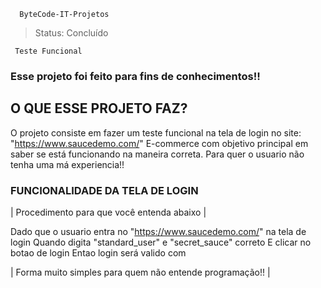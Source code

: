 
      ByteCode-IT-Projetos

> Status: Concluído

     Teste Funcional

### Esse projeto foi feito para fins de conhecimentos!!

## O QUE ESSE PROJETO FAZ?

O projeto consiste em fazer um teste funcional na tela de login no site: "https://www.saucedemo.com/" E-commerce com objetivo principal em saber se está funcionando na maneira correta. Para quer o usuario não tenha uma má experiencia!!

### FUNCIONALIDADE DA TELA DE LOGIN 

 | Procedimento para que você entenda abaixo |

 Dado que o usuario entra no <site> "https://www.saucedemo.com/" na tela de login
    Quando digita <usuario> "standard_user" e <senha> "secret_sauce" correto
    E clicar no botao de login
    Entao login será valido com <sucesso>

 | Forma muito simples para quem não entende programação!! |
